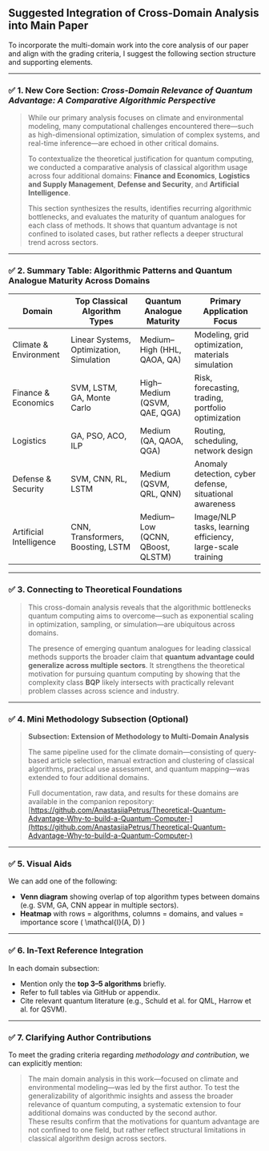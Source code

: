 ## Suggested Integration of Cross-Domain Analysis into Main Paper

To incorporate the multi-domain work into the core analysis of our paper and align with the grading criteria, I suggest the following section structure and supporting elements.

---

### ✅ 1. New Core Section: *Cross-Domain Relevance of Quantum Advantage: A Comparative Algorithmic Perspective*

> While our primary analysis focuses on climate and environmental modeling, many computational challenges encountered there—such as high-dimensional optimization, simulation of complex systems, and real-time inference—are echoed in other critical domains.  
> 
> To contextualize the theoretical justification for quantum computing, we conducted a comparative analysis of classical algorithm usage across four additional domains: **Finance and Economics**, **Logistics and Supply Management**, **Defense and Security**, and **Artificial Intelligence**.  
> 
> This section synthesizes the results, identifies recurring algorithmic bottlenecks, and evaluates the maturity of quantum analogues for each class of methods. It shows that quantum advantage is not confined to isolated cases, but rather reflects a deeper structural trend across sectors.

---

### ✅ 2. Summary Table: Algorithmic Patterns and Quantum Analogue Maturity Across Domains

| Domain                  | Top Classical Algorithm Types                   | Quantum Analogue Maturity           | Primary Application Focus                                |
|------------------------|--------------------------------------------------|-------------------------------------|-----------------------------------------------------------|
| Climate & Environment  | Linear Systems, Optimization, Simulation         | Medium–High (HHL, QAOA, QA)         | Modeling, grid optimization, materials simulation         |
| Finance & Economics    | SVM, LSTM, GA, Monte Carlo                       | High–Medium (QSVM, QAE, QGA)        | Risk, forecasting, trading, portfolio optimization        |
| Logistics              | GA, PSO, ACO, ILP                                | Medium (QA, QAOA, QGA)              | Routing, scheduling, network design                       |
| Defense & Security     | SVM, CNN, RL, LSTM                               | Medium (QSVM, QRL, QNN)             | Anomaly detection, cyber defense, situational awareness   |
| Artificial Intelligence| CNN, Transformers, Boosting, LSTM               | Medium–Low (QCNN, QBoost, QLSTM)    | Image/NLP tasks, learning efficiency, large-scale training|

---

### ✅ 3. Connecting to Theoretical Foundations

> This cross-domain analysis reveals that the algorithmic bottlenecks quantum computing aims to overcome—such as exponential scaling in optimization, sampling, or simulation—are ubiquitous across domains.  
>
> The presence of emerging quantum analogues for leading classical methods supports the broader claim that **quantum advantage could generalize across multiple sectors**. It strengthens the theoretical motivation for pursuing quantum computing by showing that the complexity class **BQP** likely intersects with practically relevant problem classes across science and industry.

---

### ✅ 4. Mini Methodology Subsection (Optional)

> **Subsection: Extension of Methodology to Multi-Domain Analysis**  
>
> The same pipeline used for the climate domain—consisting of query-based article selection, manual extraction and clustering of classical algorithms, practical use assessment, and quantum mapping—was extended to four additional domains.  
>
> Full documentation, raw data, and results for these domains are available in the companion repository:  
> [https://github.com/AnastasiiaPetrus/Theoretical-Quantum-Advantage-Why-to-build-a-Quantum-Computer-](https://github.com/AnastasiiaPetrus/Theoretical-Quantum-Advantage-Why-to-build-a-Quantum-Computer-)

---

### ✅ 5. Visual Aids

We can add one of the following:
- **Venn diagram** showing overlap of top algorithm types between domains (e.g. SVM, GA, CNN appear in multiple sectors).
- **Heatmap** with rows = algorithms, columns = domains, and values = importance score \( \mathcal{I}(A, D) \)

---

### ✅ 6. In-Text Reference Integration

In each domain subsection:
- Mention only the **top 3–5 algorithms** briefly.
- Refer to full tables via GitHub or appendix.
- Cite relevant quantum literature (e.g., Schuld et al. for QML, Harrow et al. for QSVM).

---

### ✅ 7. Clarifying Author Contributions

To meet the grading criteria regarding *methodology and contribution*, we can explicitly mention:

> The main domain analysis in this work—focused on climate and environmental modeling—was led by the first author. To test the generalizability of algorithmic insights and assess the broader relevance of quantum computing, a systematic extension to four additional domains was conducted by the second author.  
> These results confirm that the motivations for quantum advantage are not confined to one field, but rather reflect structural limitations in classical algorithm design across sectors.
